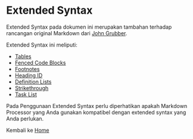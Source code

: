 # Extended Syntax
Extended Syntax pada dokumen ini merupakan tambahan terhadap rancangan original Markdown dari [John Grubber](https://en.wikipedia.org/wiki/John_Gruber).

Extended Syntax  ini meliputi:       
- [Tables](./Tables.md)       
- [Fenced Code Blocks](./FencedCode.md)         
- [Footnotes](./Footnotes.md)     
- [Heading ID](./HeadingID.md)
- [Definition Lists](./DefinitionLists.md)
- [Strikethrough](./Strikethrough.md)
- [Task List](./TaskLists.md)	   

Pada Penggunaan Extended Syntax perlu diperhatikan apakah Markdown Processor yang Anda gunakan kompatibel dengan extended syntax yang Anda perlukan.

Kembali ke [Home](/)

